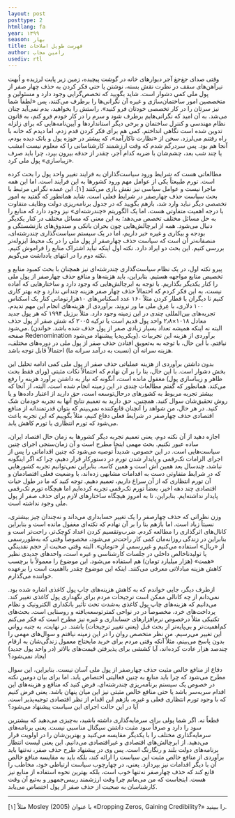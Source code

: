 ```yaml
---
layout: post
posttype: 2
htmllang: fa
year: ۱۳۹۹
season: بهار
title: فهرست طویل اصلاحات
author: رامین مجاب
usediv: rtl
---
```


وقتی صدای جغ‌جغ آجر دیوارهای خانه در گوشت پیچیده، زمین زیر پایت لرزیده و اُبهت تیرآهن‌های سقف در نظرت نقش بسته، نوشتن یا حتی فکر کردن به حذف چهار صفر از پول ملی کمی دشوار است. شاید بگویید که تخصص‌گرایی وجود دارد و مسئولین و متخصصین امور ساختمان‌سازی و غیره آن نگرانی‌ها را برطرف می‌کنند، پس «لطفاً شما نیز سرتان را در کار تخصصی خودتان فرو کنید». راستش را بخواهید، بدم نمی‌آید چنان می‌شد. به آن امید که نگرانی‌هایم برطرف شود و سرم را در کار خودم فرو کنم، به قانون نظام مهندسی و کنترل ساختمان و برخی دیگر استانداردها و آیین‌نامه‌هایی که برای زلزله تدوین شده است نگاهی انداختم. کمی هم برای فکر کردن قدم زدم، اما دیدم که خانه با راه رفتنم می‌لرزد. سخن از «نظارت ناکارآمد»، که پیشتر در حوزه پول و بانک دیده بودم، آنجا هم بود. پس سردرگم شدم که وقت ارزشمند کارشناسانی را که معلوم نیست امشب یا چند شب بعد، چشم‌شان با ضربه کدام آجر، چقدر از حدقه بیرون بپرد، چرا باید صرف «زیباسازی» پول ملی کرد. 

مطالعاتی هست که شرایط ورود سیاست‌گذاران به فرایند تغییر واحد پول را بحث کرده است. تورم طبیعتاً یکی از عوامل مهم ورود کشورها به این فرایند است. اما این همه ماجرا نیست و عوامل سیاسی نیز نقش بازی می‌کنند [۱]. این عمده نگرانی مرتبط با بحث سیاست حذف چهارصفر در شرایط فعلی است. شاید همانطور که گفتید به امور تخصصی دیگر نباید وارد شد، بازهم بگویید که در جدول برنامه‌ریزی دولت وظایف متفاوت با درجه اهمیت متفاوتی هست، اما یک الگوریتم «چندرشته‌ای» نیز وجود دارد که منابع را به حل مسائل مختلف تخصص می‌دهد؛ به این معنی که مسائل مختلف در کنار یکدیگر دنبال می‌شود. همه از ابرچالش‌هایی چون بحران بانکی و صندوق‌های بازنشستگی و بودجه و بیکاری و غیره خبر داریم، اما در یک سیستم سیاست‌گذاری چندرشته‌ای، منصفانه‌تر آن است که سیاست حذف چهارصفر از پول ملی را در یک محیط ایزوله‌تر بررسی کنیم. این بحث دو ایراد دارد. نکته اول اینکه نباید اشتراک منابع را فراموش کنیم. نکته دوم را در انتهای یادداشت می‌گویم.

پیرو نکته اول، در یک نظام سیاست‌گذاری چندرشته‌ای نیز همچنان با بحث کمبود منابع و تخصیص منابع مواجهه هستیم. بنابراین، باید هزینه‌ها و منافع حذف چهارصفر از پول ملی را کنار یکدیگر بگذاریم. با توجه به ابرچالش‌هایی که وجود دارد و ساختارهایی که آماده نیست، به این فکر کردم که احتمالاً حذف چهار صفر هزینه چندانی ندارد و چه بهتر کاری کنیم تا دیگران با قطار کردن مثلاً ۱۶۰ عدد اسکناس‌های ۱۰‌هزارتومانی کنار یک اسکناس ۱۰۰ دلاری، با عِرق ملی ما ور نروند. برآوردی از هزینه‌های انجام این مهم ندیدم. تجربه‌های بین‌المللی چندی در این زمینه وجود دارد. مثلاً برزیل ۱۹۹۴ که هر پول جدید معادل ۱۰۱۸×۲٫۸ واحد پول قدیم است یا ترکیه ۲۰۰۵ که شش صفر از پول حذف می‌شود. (البته نه اینکه همیشه تعداد بسیار زیادی صفر از پول حذف شده باشد. خواندن صفحه Redenomination ویکی‌پدیا پیشنهاد می‌شود). برآوردی از هزینه این تجربیات نیافتم. با این حال، با توجه به به‌تعویق افتادن حذف صفر از پول ملی در دوره‌های مختلف، هزینه سرانه آن (نسبت به درآمد سرانه ما) احتمالاً قابل توجه باشد.

بدون داشتن برآوردی از هزینه عملیاتی حذف صفر از پول ملی کمی ادامه تحلیل این بخش دشوار است. با این حال، بنا را بر آن نهادم که احتمالاً نکات مثبتی (ورای فقط بحث ظاهر و زیباسازی پول) مغفول مانده است، آنگونه که نیاز به داشتن برآورد هزینه را رفع می‌کند. همانطور که گفتم مطالعات چندی در این زمینه انجام شده است. البته، از آنجا که بیشتر تجربه مربوط به کشورهای درحال‌توسعه است، حق دارید از اعتبار داده‌ها و یا روش تحقیق‌شان سوال کنید. همچنین، حق دارید به تعمیم نتایج آنها به تجربه خودمان شک کنید. در هر حال، من شواهد را آنچنان قانع‌کننده نمی‌بینم که بتوان قدرتمندانه از منافع اقتصادی حذف چهارصفر در شرایط فعلی دفاع کنیم، مثلاً بگوییم که این تجربه باعث می‌شود که تورم انتظاری یا تورم کاهش یابد. 

اجازه دهید از آن نکته دوم، یعنی تعمیم تجربه دیگر کشورها به زمان حال اقتصاد ایران، ساده عبور نکنیم. بحث مهمی اینجا مطرح است و آن زمان‌سنجی اجرای چنین سیاست‌هایی است. در این خصوص، شدیداً توصیه می‌شود که چنین اقداماتی را پس از اجرای الزامات تک‌رقمی و پایدار شدن تورم در دستورکار قرار دهیم، چرا که اگر اینگونه نباشد، چندسال بعد همین آش است و همین کاسه. بنابراین نمی‌توانیم تجربه کشورهایی که در شرایط متفاوتی دست به اقدامات مشابهی زده‌اند، با وضعیت فعلی اقتصادمان و آن تورم انتظاری که از آن سراغ داریم، تعمیم دهیم. توجه کنید که ما در طول حیات اقتصادی چند دهه اخیر، بعضاً تورم تک‌رقمی تجربه کرده‌ایم اما هیچگاه تورم تک‌رقمی پایدار نداشته‌ایم. بنابراین، تا به امروز هیچگاه ساختارهای لازم برای حذف صفر از پول ملی وجود نداشته است.

وزن نظراتی که حذف چهارصفر را یک تغییر حسابداری می‌داند و نه‌چندان چیز بیشتری، نسبتاً زیاد است. اما بازهم بنا را بر آن نهادم که نکته‌ای مغفول مانده است و بنابراین کانال‌های اثرگذاری را مطالعه کردم. ضرب‌وتقسیم کردن اعداد کوچک‌تر، راحت‌تر است و بنابراین در زندگی روزانه‌مان کمی کار راحت‌تر می‌شود، مخصوصاً وقتی که به‌طوررسمی از «ریال» استفاده می‌کنیم و غیررسمی از «تومان». البته وقتی صحبت از حجم نقدینگی یا تولیدناخالص داخلی در جلسات کارشناسی و غیره است، واحدهای جدیدی نظیر «همت» (هزار میلیارد تومان) هم استفاده می‌شود. این موضوع را معمولاً با برچسب کاهش هزینه مبادلاتی معرفی می‌کنند. اینکه این موضوع چقدر بااهمیت است را برعهده خواننده می‌گذارم. 

ازطرف دیگر، جایی خواندم که به کاهش هزینه‌های چاپ پول کاغذی اشاره شده بود. نمی‌دانم از چه کانالی ممکن است ترجیحات مردم برای نگهداری پول کاغذی تغییر کند. می‌دانیم که هزینه‌های چاپ پول کاغذی به‌شدت تحت تأثیر بانکداری الکترونیک و نظام پرداخت‌های خرد، مخصوصاً در در نواحی کمترتوسعه‌یافته و روستایی است. بحث‌های تکنیکی مثلاً درخصوص نرم‌افزارهای حسابداری و غیره نیز مطرح است که فکر می‌کنم کم‌اهمیت‌تر و بی‌پایه‌تر از بحث قبل (یعنی تغییر ترجیحات) باشند. در نهایت، به جنبه روانی این تغییر می‌رسیم. من نظر متخصص روان را در این زمینه نیافتم و سوال‌های مهمی را بدون پاسخ می‌بینم، مثلاً آنکه وقتی مردم برای خرید مایحتاج معمول زندگی‌شان به ارقام چندصد هزار عادت کرده‌اند، آیا کششی برای پذیرفتن قیمت‌های بالاتر (در واحد پول جدید) ایجاد نمی‌شود؟ 

دفاع از منافع خالص مثبت حذف چهارصفر از پول ملی آسان نیست. بنابراین، این سوال مطرح می‌شود که چرا باید منابع به چنین فعالیتی اختصاص یابد. اما برای بیان دومین نکته در خصوص یک سیستم برنامه‌ریزی چندرشته‌ای، فرض کنید که منافع و هزینه‌های این اقدام سربه‌سر باشد یا حتی منافع خالص مثبتی نیز این میان پنهان باشد. یعنی فرض کنیم که با وجود تورم انتظاری فعلی و غیره، بازهم این اقدام از نظر اقتصادی توجیه‌پذیر است. آیا در این حالت اجرای این سیاست پیشنهاد می‌شود؟

قطعاً نه. اگر شما پولی برای سرمایه‌گذاری داشته باشید، به‌چیزی می‌دهید که بیشترین سود را دارد و صرفاً سود مثبت داشتن سیگنال مناسبی نیست. یعنی برنامه‌های سرمایه‌گذاری مختلف را با یکدیگر مقایسه می‌کنید و بهترین‌شان را در اولویت قرار می‌دهید. از ابرچالش‌های اقتصادی و غیراقتصادی می‌دانیم. این یعنی لیست انتظار برنامه‌های دولت بلند و رنگارنگ است. پس وی در پیشنهاد طرح حذف صفر،  نه‌تنها باید برآوردی از منافع خالص مثبت این سیاست را ارائه کند، بلکه باید به مقایسه منافع خالص آن با دیگر اقدامات نیز بپردازد. یعنی، در چهارچوب سیاست ارتباطی خود، مخاطب را قانع کند که حذف چهارصفر نه‌تنها خوب است، بلکه بهترین نحوه استفاده از منابع نیز هست. اینجاست که من می‌مانم چرا وقت ارزشمند رییس‌جمهور و به‌تبع آن وقت کارشناسان به صحبت از حذف صفر از پول اختصاص می‌یابد.

---
[۱] مثلاً Mosley (2005) با عنوان «Dropping Zeros, Gaining Credibility?» را ببینید.


